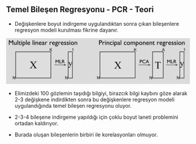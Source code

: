## **Temel Bileşen Regresyonu - PCR - Teori**

+ Değişkenlere boyut indirgeme uygulandıktan sonra çıkan bileşenlere regresyon modeli kurulması fikrine dayanır.

![Alt text](<photos/10 - temel bilesen regresyonu - pcr.png>)

+ Elimizdeki 100 gözlemin taşıdığı bilgiyi, birazcık bilgi kaybını göze alarak 2-3 değişkene indirdikten sonra bu değişkenlere regresyon modeli uygulandığında temel bileşen regresyonu oluyor.

+ 2-3-4 bileşene indirgeme yapıldığı için çoklu boyut laneti problemini ortadan kaldırıyor.

+ Burada oluşan bileşenlerin birbiri ile korelasyonları olmuyor.